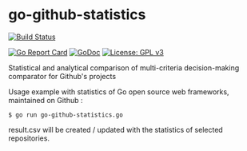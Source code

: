 # go-github-statistics

[![Build Status](https://travis-ci.org/fedir/go-github-statistics.svg?branch=master)](https://travis-ci.org/fedir/go-github-statistics)
<!---[![Code Coverage](https://codecov.io/gh/fedir/go-github-statistics/branch/master/graph/badge.svg)](https://codecov.io/gh/fedir/go-github-statistics)--->
[![Go Report Card](https://goreportcard.com/badge/github.com/fedir/go-github-statistics)](https://goreportcard.com/report/github.com/fedir/go-github-statistics)
[![GoDoc](https://godoc.org/github.com/fedir/go-github-statistics?status.svg)](https://godoc.org/github.com/fedir/go-github-statistics)
[![License: GPL v3](https://img.shields.io/badge/License-GPL%20v3-blue.svg)](https://www.gnu.org/licenses/gpl-3.0)

Statistical and analytical comparison of multi-criteria decision-making comparator for Github's projects

Usage example with statistics of Go open source web frameworks, maintained on Github :
  
	$ go run go-github-statistics.go 
  
result.csv will be created / updated with the statistics of selected repositories.

